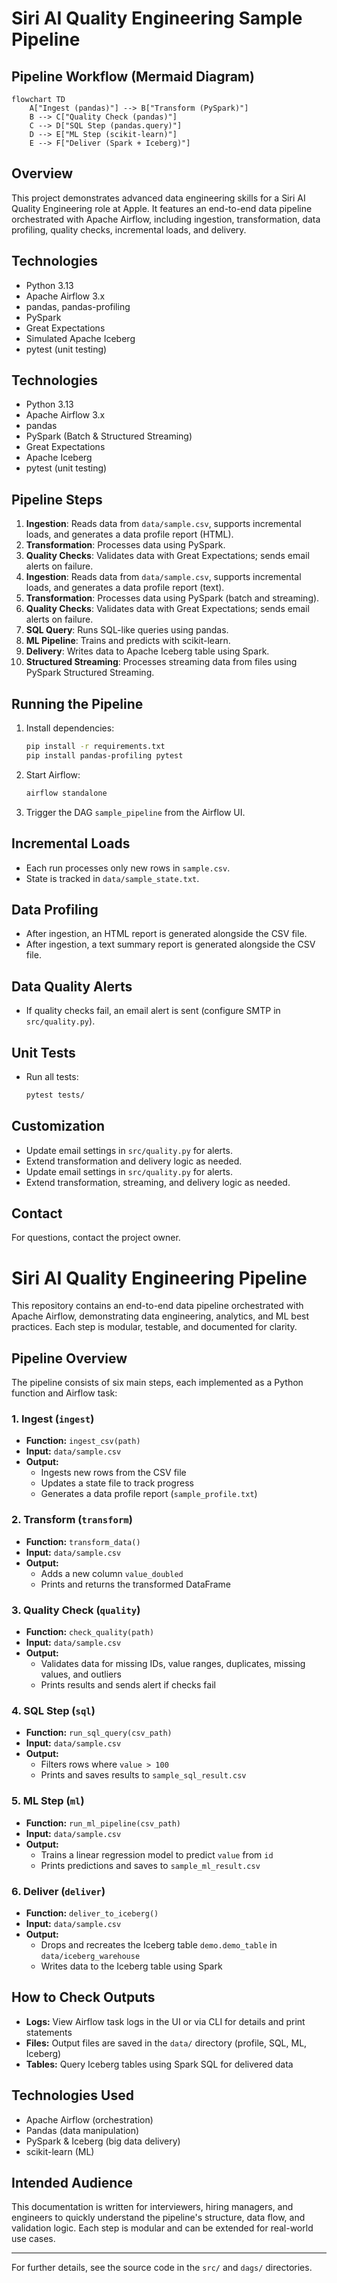 # Siri AI Quality Engineering Sample Pipeline

## Pipeline Workflow (Mermaid Diagram)

```mermaid
flowchart TD
    A["Ingest (pandas)"] --> B["Transform (PySpark)"]
    B --> C["Quality Check (pandas)"]
    C --> D["SQL Step (pandas.query)"]
    D --> E["ML Step (scikit-learn)"]
    E --> F["Deliver (Spark + Iceberg)"]
```

## Overview
This project demonstrates advanced data engineering skills for a Siri AI Quality Engineering role at Apple. It features an end-to-end data pipeline orchestrated with Apache Airflow, including ingestion, transformation, data profiling, quality checks, incremental loads, and delivery.

## Technologies
- Python 3.13
- Apache Airflow 3.x
- pandas, pandas-profiling
- PySpark
- Great Expectations
- Simulated Apache Iceberg
- pytest (unit testing)
## Technologies
- Python 3.13
- Apache Airflow 3.x
- pandas
- PySpark (Batch & Structured Streaming)
- Great Expectations
- Apache Iceberg
- pytest (unit testing)

## Pipeline Steps
1. **Ingestion**: Reads data from `data/sample.csv`, supports incremental loads, and generates a data profile report (HTML).
2. **Transformation**: Processes data using PySpark.
3. **Quality Checks**: Validates data with Great Expectations; sends email alerts on failure.
4. **Ingestion**: Reads data from `data/sample.csv`, supports incremental loads, and generates a data profile report (text).
5. **Transformation**: Processes data using PySpark (batch and streaming).
6. **Quality Checks**: Validates data with Great Expectations; sends email alerts on failure.
7. **SQL Query**: Runs SQL-like queries using pandas.
8. **ML Pipeline**: Trains and predicts with scikit-learn.
9. **Delivery**: Writes data to Apache Iceberg table using Spark.
10. **Structured Streaming**: Processes streaming data from files using PySpark Structured Streaming.

## Running the Pipeline
1. Install dependencies:
   ```bash
   pip install -r requirements.txt
   pip install pandas-profiling pytest
   ```
2. Start Airflow:
   ```bash
   airflow standalone
   ```
3. Trigger the DAG `sample_pipeline` from the Airflow UI.

## Incremental Loads
- Each run processes only new rows in `sample.csv`.
- State is tracked in `data/sample_state.txt`.

## Data Profiling
- After ingestion, an HTML report is generated alongside the CSV file.
- After ingestion, a text summary report is generated alongside the CSV file.

## Data Quality Alerts
- If quality checks fail, an email alert is sent (configure SMTP in `src/quality.py`).

## Unit Tests
- Run all tests:
   ```bash
   pytest tests/
   ```

## Customization
- Update email settings in `src/quality.py` for alerts.
- Extend transformation and delivery logic as needed.
- Update email settings in `src/quality.py` for alerts.
- Extend transformation, streaming, and delivery logic as needed.

## Contact
For questions, contact the project owner.

# Siri AI Quality Engineering Pipeline

This repository contains an end-to-end data pipeline orchestrated with Apache Airflow, demonstrating data engineering, analytics, and ML best practices. Each step is modular, testable, and documented for clarity.

## Pipeline Overview

The pipeline consists of six main steps, each implemented as a Python function and Airflow task:

### 1. Ingest (`ingest`)
- **Function:** `ingest_csv(path)`
- **Input:** `data/sample.csv`
- **Output:**
  - Ingests new rows from the CSV file
  - Updates a state file to track progress
  - Generates a data profile report (`sample_profile.txt`)

### 2. Transform (`transform`)
- **Function:** `transform_data()`
- **Input:** `data/sample.csv`
- **Output:**
  - Adds a new column `value_doubled`
  - Prints and returns the transformed DataFrame

### 3. Quality Check (`quality`)
- **Function:** `check_quality(path)`
- **Input:** `data/sample.csv`
- **Output:**
  - Validates data for missing IDs, value ranges, duplicates, missing values, and outliers
  - Prints results and sends alert if checks fail

### 4. SQL Step (`sql`)
- **Function:** `run_sql_query(csv_path)`
- **Input:** `data/sample.csv`
- **Output:**
  - Filters rows where `value > 100`
  - Prints and saves results to `sample_sql_result.csv`

### 5. ML Step (`ml`)
- **Function:** `run_ml_pipeline(csv_path)`
- **Input:** `data/sample.csv`
- **Output:**
  - Trains a linear regression model to predict `value` from `id`
  - Prints predictions and saves to `sample_ml_result.csv`

### 6. Deliver (`deliver`)
- **Function:** `deliver_to_iceberg()`
- **Input:** `data/sample.csv`
- **Output:**
  - Drops and recreates the Iceberg table `demo.demo_table` in `data/iceberg_warehouse`
  - Writes data to the Iceberg table using Spark

## How to Check Outputs
- **Logs:** View Airflow task logs in the UI or via CLI for details and print statements
- **Files:** Output files are saved in the `data/` directory (profile, SQL, ML, Iceberg)
- **Tables:** Query Iceberg tables using Spark SQL for delivered data

## Technologies Used
- Apache Airflow (orchestration)
- Pandas (data manipulation)
- PySpark & Iceberg (big data delivery)
- scikit-learn (ML)

## Intended Audience
This documentation is written for interviewers, hiring managers, and engineers to quickly understand the pipeline's structure, data flow, and validation logic. Each step is modular and can be extended for real-world use cases.

---

For further details, see the source code in the `src/` and `dags/` directories.
